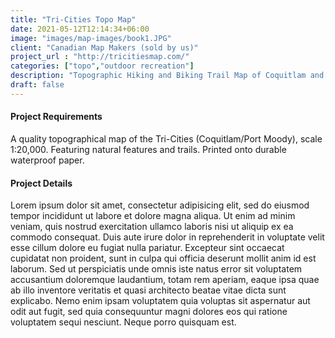 ```yaml
---
title: "Tri-Cities Topo Map"
date: 2021-05-12T12:14:34+06:00
image: "images/map-images/book1.JPG"
client: "Canadian Map Makers (sold by us)"
project_url : "http://tricitiesmap.com/"
categories: ["topo","outdoor recreation"]
description: "Topographic Hiking and Biking Trail Map of Coquitlam and Port Moody"
draft: false
---
```


#### Project Requirements

A quality topographical map of the Tri-Cities (Coquitlam/Port Moody), scale 1:20,000. Featuring natural features and trails. Printed onto durable waterproof paper.


#### Project Details

Lorem ipsum dolor sit amet, consectetur adipisicing elit, sed do eiusmod tempor incididunt ut labore et
dolore magna aliqua. Ut enim ad minim veniam, quis nostrud exercitation ullamco laboris nisi ut aliquip ex
ea commodo consequat. Duis aute irure dolor in reprehenderit in voluptate velit esse cillum dolore eu fugiat
nulla pariatur. Excepteur sint occaecat cupidatat non proident, sunt in culpa qui officia deserunt mollit
anim id est laborum. Sed ut perspiciatis unde omnis iste natus error sit voluptatem accusantium doloremque
laudantium, totam rem aperiam, eaque ipsa quae ab illo inventore veritatis et quasi architecto beatae vitae
dicta sunt explicabo. Nemo enim ipsam voluptatem quia voluptas sit aspernatur aut odit aut fugit, sed quia
consequuntur magni dolores eos qui ratione voluptatem sequi nesciunt. Neque porro quisquam est.